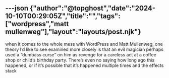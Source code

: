 ---json
{"author":"@topghost","date":"2024-10-10T00:29:05Z","title":"","tags":["wordpress","matt mullenweg"],"layout":"layouts/post.njk"}
---
when it comes to the whole mess with WordPress and Matt Mullenweg, one theory I&#x2019;d like to see examined more closely is that an evil magician perhaps used a &#x201C;dumbass curse&#x201D; on him as revenge for a careless act at a coffee shop or child&#x2019;s birthday party. There&#x2019;s even no saying how long ago this happened, or if it&#x2019;s possible that it&#x2019;s happened multiple times and the effects stack 
